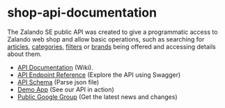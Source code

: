 shop-api-documentation
======================

The Zalando SE public API was created to give a programmatic access to Zalando web shop and allow basic operations, such as searching for [articles](https://github.com/zalando/shop-api-documentation/wiki/Articles), [categories](https://github.com/zalando/shop-api-documentation/wiki/Categories), [filters](https://github.com/zalando/shop-api-documentation/wiki/Filter) or [brands](https://github.com/zalando/shop-api-documentation/wiki/Brands) being offered and accessing details about them.

* [API Documentation](https://github.com/zalando/shop-api-documentation/wiki) (Wiki).
* [API Endpoint Reference](https://api.zalando.com/swagger/index.html) (Explore the API using Swagger)
* [API Schema](https://api.zalando.com/schema/swagger.json) (Parse json file)
* [Demo App](https://github.com/zalando-incubator/shop-api-demo/) (See our API in action)
* [Public Google Group](https://groups.google.com/forum/#!forum/zalando-api) (Get the latest news and changes)

